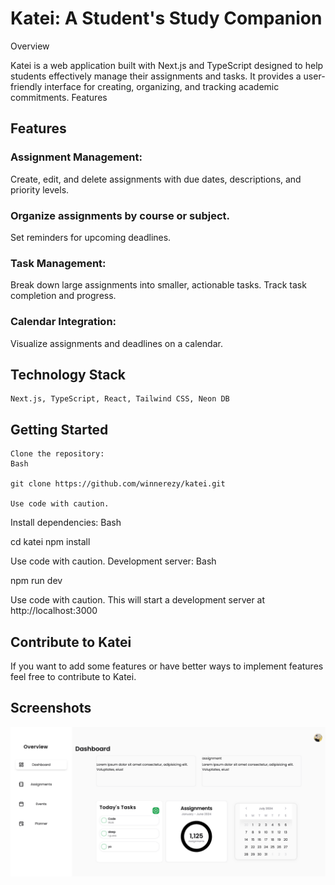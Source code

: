 # Katei: A Student's Study Companion

Overview

Katei is a web application built with Next.js and TypeScript designed to help students effectively manage their assignments and tasks. It provides a user-friendly interface for creating, organizing, and tracking academic commitments.
Features

## Features
### Assignment Management:
Create, edit, and delete assignments with due dates, descriptions, and priority levels.

### Organize assignments by course or subject.
Set reminders for upcoming deadlines.

### Task Management:
Break down large assignments into smaller, actionable tasks.
Track task completion and progress.

### Calendar Integration:
Visualize assignments and deadlines on a calendar.

## Technology Stack

    Next.js, TypeScript, React, Tailwind CSS, Neon DB

## Getting Started

    Clone the repository:
    Bash

    git clone https://github.com/winnerezy/katei.git

    Use code with caution.

Install dependencies:
Bash

cd katei
npm install

Use code with caution.
Development server:
Bash

npm run dev

Use code with caution.
This will start a development server at http://localhost:3000

## Contribute to Katei

If you want to add some features or have better ways to implement features feel free to contribute to Katei.

## Screenshots

![Screenshot](./assets/desktop_view.png)


